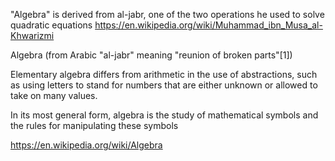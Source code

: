 "Algebra" is derived from al-jabr, one of the two operations he used to solve quadratic equations https://en.wikipedia.org/wiki/Muhammad_ibn_Musa_al-Khwarizmi

Algebra (from Arabic "al-jabr" meaning "reunion of broken parts"[1])

Elementary algebra differs from arithmetic in the use of abstractions, such as using letters to stand for numbers that are either unknown or allowed to take on many values.

In its most general form, algebra is the study of mathematical symbols and the rules for manipulating these symbols

https://en.wikipedia.org/wiki/Algebra
